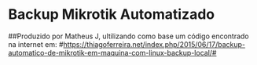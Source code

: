 # Backup Mikrotik Automatizado
##Produzido por Matheus J, ultilizando como base um código encontrado na internet em:
#https://thiagoferreira.net/index.php/2015/06/17/backup-automatico-de-mikrotik-em-maquina-com-linux-backup-local/#


